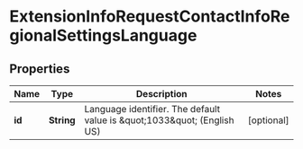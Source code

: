 
# ExtensionInfoRequestContactInfoRegionalSettingsLanguage

## Properties
Name | Type | Description | Notes
------------ | ------------- | ------------- | -------------
**id** | **String** | Language identifier. The default value is \&quot;1033\&quot; (English US) |  [optional]



